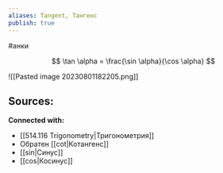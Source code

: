 ```yaml
---
aliases: Tangent, Тангенс
publish: true
---
```

#анки

$$
\tan \alpha = \frac{\sin \alpha}{\cos \alpha}
$$

![[Pasted image 20230801182205.png]]





**Sources:**
- 


**Connected with:**
- [[514.116 Trigonometry|Тригонометрия]]
- Обратен [[cot|Котангенс]]
- [[sin|Синус]]
- [[cos|Косинус]]

